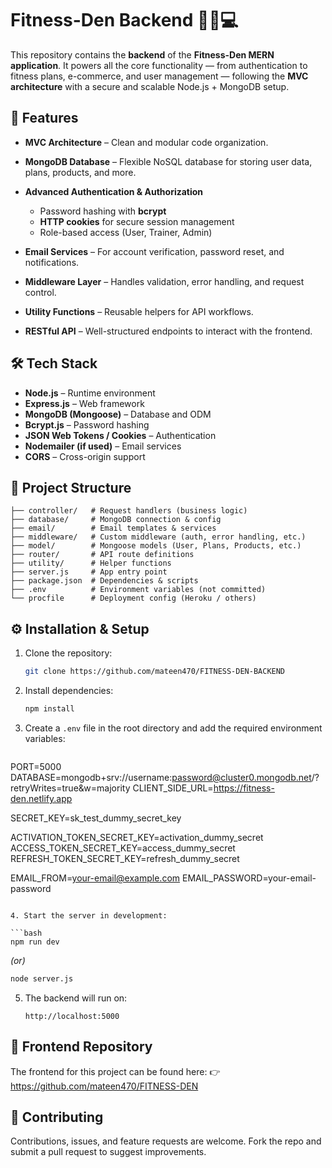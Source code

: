 # Fitness-Den Backend 🏋️‍♂️💻

This repository contains the **backend** of the **Fitness-Den MERN application**. It powers all the core functionality — from authentication to fitness plans, e-commerce, and user management — following the **MVC architecture** with a secure and scalable Node.js + MongoDB setup.

## 🚀 Features

* **MVC Architecture** – Clean and modular code organization.
* **MongoDB Database** – Flexible NoSQL database for storing user data, plans, products, and more.
* **Advanced Authentication & Authorization**

  * Password hashing with **bcrypt**
  * **HTTP cookies** for secure session management
  * Role-based access (User, Trainer, Admin)
* **Email Services** – For account verification, password reset, and notifications.
* **Middleware Layer** – Handles validation, error handling, and request control.
* **Utility Functions** – Reusable helpers for API workflows.
* **RESTful API** – Well-structured endpoints to interact with the frontend.

## 🛠️ Tech Stack

* **Node.js** – Runtime environment
* **Express.js** – Web framework
* **MongoDB (Mongoose)** – Database and ODM
* **Bcrypt.js** – Password hashing
* **JSON Web Tokens / Cookies** – Authentication
* **Nodemailer (if used)** – Email services
* **CORS** – Cross-origin support

## 📂 Project Structure

```
├── controller/   # Request handlers (business logic)
├── database/     # MongoDB connection & config
├── email/        # Email templates & services
├── middleware/   # Custom middleware (auth, error handling, etc.)
├── model/        # Mongoose models (User, Plans, Products, etc.)
├── router/       # API route definitions
├── utility/      # Helper functions
├── server.js     # App entry point
├── package.json  # Dependencies & scripts
├── .env          # Environment variables (not committed)
└── procfile      # Deployment config (Heroku / others)
```

## ⚙️ Installation & Setup

1. Clone the repository:

   ```bash
   git clone https://github.com/mateen470/FITNESS-DEN-BACKEND
   ```

2. Install dependencies:

   ```bash
   npm install
   ```

3. Create a `.env` file in the root directory and add the required environment variables:

   ```
  PORT=5000
  DATABASE=mongodb+srv://username:password@cluster0.mongodb.net/?retryWrites=true&w=majority
  CLIENT_SIDE_URL=https://fitness-den.netlify.app

  SECRET_KEY=sk_test_dummy_secret_key

  ACTIVATION_TOKEN_SECRET_KEY=activation_dummy_secret
  ACCESS_TOKEN_SECRET_KEY=access_dummy_secret
  REFRESH_TOKEN_SECRET_KEY=refresh_dummy_secret

  EMAIL_FROM=your-email@example.com
  EMAIL_PASSWORD=your-email-password

   ```

4. Start the server in development:

   ```bash
   npm run dev
   ```

   *(or)*

   ```bash
   node server.js
   ```

5. The backend will run on:

   ```
   http://localhost:5000
   ```

## 🔗 Frontend Repository

The frontend for this project can be found here:
👉 https://github.com/mateen470/FITNESS-DEN

## 🤝 Contributing

Contributions, issues, and feature requests are welcome.
Fork the repo and submit a pull request to suggest improvements.
